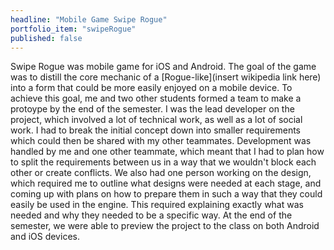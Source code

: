 ```yaml
---
headline: "Mobile Game Swipe Rogue"
portfolio_item: "swipeRogue"
published: false
---
```

Swipe Rogue was mobile game for iOS and Android. The goal of the game was to distill the core mechanic of a [Rogue-like](insert wikipedia link here) into a form that could be more easily enjoyed on a mobile device. To achieve this goal, me and two other students formed a team to make a protoype by the end of the semester. I was the lead developer on the project, which involved a lot of technical work, as well as a lot of social work. I had to break the initial concept down into smaller requirements which could then be shared with my other teammates. Development was handled by me and one other teammate, which meant that I had to plan how to split the requirements between us in a way that we wouldn't block each other or create conflicts. We also had one person working on the design, which required me to outline what designs were needed at each stage, and coming up with plans on how to prepare them in such a way that they could easily be used in the engine. This required explaining exactly what was needed and why they needed to be a specific way. At the end of the semester, we were able to preview the project to the class on both Android and iOS devices. 
